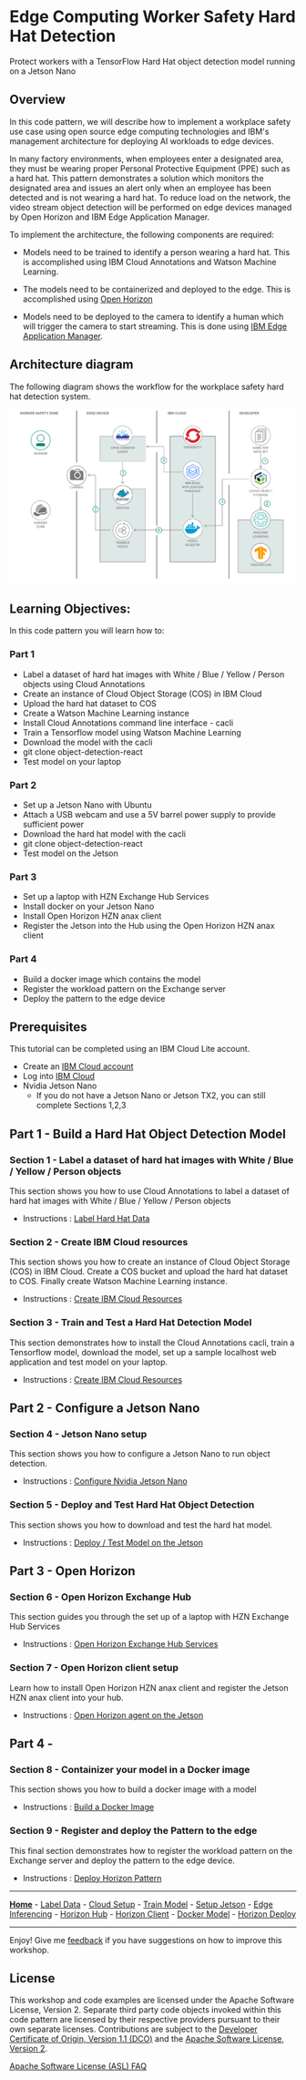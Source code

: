 # Edge Computing Worker Safety Hard Hat Detection
Protect workers with a TensorFlow Hard Hat object detection model running on a Jetson Nano

## Overview

In this code pattern, we will describe how to implement a workplace safety use case using open source edge computing technologies and IBM's management architecture for deploying AI workloads to edge devices.

In many factory environments, when employees enter a designated area, they must be wearing proper Personal Protective Equipment (PPE) such as a hard hat. This pattern demonstrates a solution which monitors the designated area and issues an alert only when an employee has been detected and is not wearing a hard hat. To reduce load on the network, the video stream object detection will be performed on edge devices managed by Open Horizon and IBM Edge Application Manager.

To implement the architecture, the following components are required:

- Models need to be trained to identify a person wearing a hard hat. This is accomplished using IBM Cloud Annotations and Watson Machine Learning.

- The models need to be containerized and deployed to the edge. This is accomplished using [Open Horizon](https://www.lfedge.org/projects/openhorizon/)

- Models need to be deployed to the camera to identify a human which will trigger the camera to start streaming. This is done using [IBM Edge Application Manager](https://developer.ibm.com/components/ibm-edge-application-manager/).


## Architecture diagram

The following diagram shows the workflow for the workplace safety hard hat detection system.

![Edge Architecture Diagram](/images/edge-objectdetection-arch-diagram.png)

## Learning Objectives:
In this code pattern you will learn how to:

### Part 1

- Label a dataset of hard hat images with White / Blue / Yellow / Person objects using Cloud Annotations
- Create an instance of Cloud Object Storage (COS) in IBM Cloud
- Upload the hard hat dataset to COS
- Create a Watson Machine Learning instance
- Install Cloud Annotations command line interface - cacli
- Train a Tensorflow model using Watson Machine Learning
- Download the model with the cacli
- git clone object-detection-react
- Test model on your laptop

### Part 2

- Set up a Jetson Nano with Ubuntu
- Attach a USB webcam and use a 5V barrel power supply to provide sufficient power
- Download the hard hat model with the cacli
- git clone object-detection-react
- Test model on the Jetson

### Part 3

- Set up a laptop with HZN Exchange Hub Services
- Install docker on your Jetson Nano
- Install Open Horizon HZN anax client
- Register the Jetson into the Hub using the Open Horizon HZN anax client

### Part 4

- Build a docker image which contains the model
- Register the workload pattern on the Exchange server
- Deploy the pattern to the edge device


## Prerequisites
This tutorial can be completed using an IBM Cloud Lite account.

- Create an [IBM Cloud account](https://cloud.ibm.com)
- Log into [IBM Cloud](https://cloud.ibm.com/login)
- Nvidia Jetson Nano
  - If you do not have a Jetson Nano or Jetson TX2, you can still complete Sections 1,2,3

## Part 1 - Build a Hard Hat Object Detection Model

### Section 1 - Label a dataset of hard hat images with White / Blue / Yellow / Person objects

This section shows you how to use Cloud Annotations to label a dataset of hard hat images with White / Blue / Yellow / Person objects

- Instructions : [Label Hard Hat Data](part1/LABEL.md)

### Section 2 - Create IBM Cloud resources

This section shows you how to create an instance of Cloud Object Storage (COS) in IBM Cloud. Create a COS bucket and upload the hard hat dataset to COS.  Finally create Watson Machine Learning instance.

- Instructions : [Create IBM Cloud Resources](part1/CLOUDSETUP.md)

### Section 3 - Train and Test a Hard Hat Detection Model

This section demonstrates how to install the Cloud Annotations cacli, train a Tensorflow model, download the model, set up a sample localhost web application and test model on your laptop.

- Instructions : [Create IBM Cloud Resources](part1/TRAIN.md)

## Part 2 - Configure a Jetson Nano

### Section 4 - Jetson Nano setup

This section shows you how to configure a Jetson Nano to run object detection.

- Instructions : [Configure Nvidia Jetson Nano](part2/JETSON.md)

### Section 5 - Deploy and Test Hard Hat Object Detection

This section shows you how to download and test the hard hat model.

- Instructions : [Deploy / Test Model on the Jetson](part2/EDGEINFER.md)

## Part 3 - Open Horizon

### Section 6 - Open Horizon Exchange Hub

This section guides you through the set up of a laptop with HZN Exchange Hub Services

- Instructions : [Open Horizon Exchange Hub Services](part3/HZNHUB.md)

### Section 7 - Open Horizon client setup

Learn how to install Open Horizon HZN anax client and register the Jetson HZN anax client into your hub.

- Instructions : [Open Horizon agent on the Jetson](part3/HZNCLIENT.md)

## Part 4 -

### Section 8 - Containizer your model in a Docker image

This section shows you how to build a docker image with a model

- Instructions : [Build a Docker Image](part4/DOCKERMODEL.md)

### Section 9 - Register and deploy the Pattern to the edge

This final section demonstrates how to register the workload pattern on the Exchange server and deploy the pattern to the edge device.

- Instructions : [Deploy Horizon Pattern](part4/HZNDEPLOY.md)

___
[**Home**](/README.md) - [Label Data](/part1/LABEL.md) - [Cloud Setup](/part1/CLOUDSETUP.md) - [Train Model](/part1/TRAIN.md) - [Setup Jetson](/part2/JETSON.md) - [Edge Inferencing](/part2/EDGEINFER.md) - [Horizon Hub](/part3/HZNHUB.md) - [Horizon Client](/part3/HZNCLIENT.md) - [Docker Model](/part4/DOCKERMODEL.md) - [Horizon Deploy](/part4/HZNDEPLOY.md)
___

Enjoy!  Give me [feedback](https://github.com/johnwalicki/EdgeComputing-WorkerSafety-HardHat-Detection/issues) if you have suggestions on how to improve this workshop.

## License

This workshop and code examples are licensed under the Apache Software License, Version 2.  Separate third party code objects invoked within this code pattern are licensed by their respective providers pursuant to their own separate licenses. Contributions are subject to the [Developer Certificate of Origin, Version 1.1 (DCO)](https://developercertificate.org/) and the [Apache Software License, Version 2](http://www.apache.org/licenses/LICENSE-2.0.txt).

[Apache Software License (ASL) FAQ](http://www.apache.org/foundation/license-faq.html#WhatDoesItMEAN)
